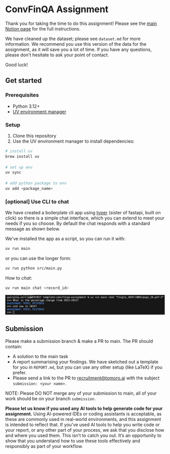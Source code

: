 # ConvFinQA Assignment


Thank you for taking the time to do this assignment! Please see the [main Notion page](https://tomoroai.notion.site/Technical-Assignment-1fa0de3387ea80debb36cda4ae41e93d) for the full instructions. 


We have cleaned up the dataset; please see `dataset.md` for more information. We recommend you use this version of the data for the assignment, as it will save you a lot of time. If you have any questions, please don't hesitate to ask your point of contact. 


Good luck! 

## Get started
### Prerequisites
- Python 3.12+
- [UV environment manager](https://docs.astral.sh/uv/getting-started/installation/)

### Setup
1. Clone this repository
2. Use the UV environment manager to install dependencies:

```bash
# install uv
brew install uv

# set up env
uv sync

# add python package to env
uv add <package_name>
```

### [optional] Use CLI to chat

We have created a boilerplate cli app using [typer](https://typer.tiangolo.com/) (sister of fastapi, built on click) so there is a simple chat interface, which you can extend to meet your needs if you so choose.  By default the chat responds with a standard message as shown below.


We've installed the app as a script, so you can run it with:
```bash 
uv run main
```
or you can use the longer form:
```bash
uv run python src/main.py
```

How to *chat*:
```bash
uv run main chat <record_id> 
```
[![Chat](figures/chat_example.png)](figures/chat.png)  

## Submission 
Please make a submission branch & make a PR to main. The PR should contain: 


- A solution to the main task
- A report summarising your findings. We have sketched out a template for you in `REPORT.md`, but you can use any other setup (like LaTeX) if you prefer.
- Please send a link to the PR to [recruitment@tomoro.ai](mailto:recruitment@tomoro.ai) with the subject `submission: <your name>`.
  
NOTE: Please DO NOT merge any of your submission to main, all of your work should be on your branch `submission`. 


**Please let us know if you used any AI tools to help generate code for your assignment.**
Using AI-powered IDEs or coding assistants is acceptable, as these are commonly used in real-world environments, and this assignment is intended to reflect that. If you’ve used AI tools to help you write code or your report, or any other part of your process, we ask that you disclose how and where you used them. This isn’t to catch you out. It’s an opportunity to show that you understand how to use these tools effectively and responsibly as part of your workflow.

